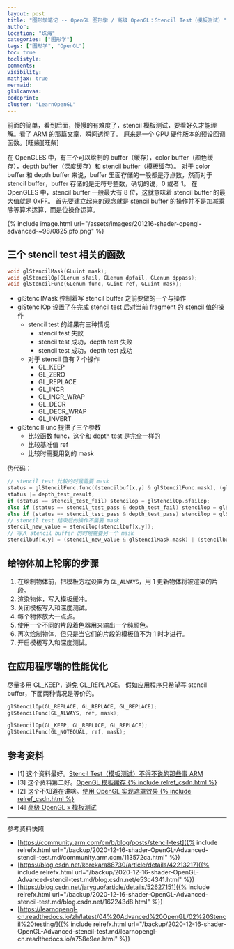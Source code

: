 ```yaml
---
layout: post
title: "图形学笔记 -- OpenGL 图形学 / 高级 OpenGL：Stencil Test（模板测试）"
author:
location: "珠海"
categories: ["图形学"]
tags: ["图形学", "OpenGL"]
toc: true
toclistyle:
comments:
visibility:
mathjax: true
mermaid:
glslcanvas:
codeprint:
cluster: "LearnOpenGL"
---
```


前面的简单，看到后面，慢慢的有难度了，stencil 模板测试，要看好久才能理解。看了 ARM 的那篇文章，瞬间透彻了。
原来是一个 GPU 硬件版本的预设回调函数。[旺柴][旺柴]

在 OpenGLES 中，有三个可以绘制的 buffer（缓存），color buffer（颜色缓存），depth buffer（深度缓存）和 stencil buffer（模板缓存）。
对于 color buffer 和 depth buffer 来说，buffer 里面存储的一般都是浮点数，然而对于 stencil buffer，buffer 存储的是无符号整数，确切的说，0 或者 1。
在 OpenGLES 中，stencil buffer 一般最大有 8 位，这就意味着 stencil buffer 的最大值就是 0xFF。
首先要建立起来的观念就是 stencil buffer 的操作并不是加减乘除等算术运算，而是位操作运算。

{% include image.html url="/assets/images/201216-shader-opengl-advanced-~98/0825.pfo.png" %}


## 三个 stencil test 相关的函数

```cpp
void glStencilMask(GLuint mask);
void glStencilOp(GLenum sfail, GLenum dpfail, GLenum dppass);
void glStencilFunc(GLenum func, GLint ref, GLuint mask);
```

* glStencilMask 控制着写 stencil buffer 之前要做的一个与操作
* glStencilOp 设置了在完成 stencil test 后对当前 fragment 的 stencil 值的操作
    * stencil test 的结果有三种情况
        * stencil test 失败
        * stencil test 成功，depth test 失败
        * stencil test 成功，depth test 成功
    * 对于 stencil 值有 7 个操作
        * GL_KEEP
        * GL_ZERO
        * GL_REPLACE
        * GL_INCR
        * GL_INCR_WRAP
        * GL_DECR
        * GL_DECR_WRAP
        * GL_INVERT
* glStencilFunc 提供了三个参数
    * 比较函数 func，这个和 depth test 是完全一样的
    * 比较基准值 ref
    * 比较时需要用到的 mask

伪代码：

```cpp
// stencil test 比较的时候需要 mask
status = glStencilFunc.func((stencilbuf[x,y] & glStencilFunc.mask), (glStencilFunc.ref & glStencilFunc.mask));
status |= depth_test_result;
if (status == stencil_test_fail) stencilop = glStencilOp.sfailop;
else if (status == stencil_test_pass & depth_test_fail) stencilop = glStencilOp.dpfailop;
else if (status == stencil_test_pass & depth_test_pass) stencilop = glStencilOp.dppassop;
// stencil test 结束后的操作不需要 mask
stencil_new_value = stencilop(stencilbuf[x,y]);
// 写入 stencil buffer 的时候需要另一个 mask
stencilbuf[x,y] = (stencil_new_value & glStencilMask.mask) | (stencilbuf[x,y] & (~glStencilMask.mask));
```


## 给物体加上轮廓的步骤

1. 在绘制物体前，把模板方程设置为 `GL_ALWAYS`，用 1 更新物体将被渲染的片段。
2. 渲染物体，写入模板缓冲。
3. 关闭模板写入和深度测试。
4. 每个物体放大一点点。
5. 使用一个不同的片段着色器用来输出一个纯颜色。
6. 再次绘制物体，但只是当它们的片段的模板值不为 1 时才进行。
7. 开启模板写入和深度测试。


## 在应用程序端的性能优化

尽量多用 GL_KEEP，避免 GL_REPLACE。
假如应用程序只希望写 stencil buffer，下面两种情况是等价的。

```cpp
glStencilOp(GL_REPLACE, GL_REPLACE, GL_REPLACE);
glStencilFunc(GL_ALWAYS, ref, mask);
```

```cpp
glStencilOp(GL_KEEP, GL_REPLACE, GL_REPLACE);
glStencilFunc(GL_NOTEQUAL, ref, mask);
```


## 参考资料

- [1] 这个资料最好。[Stencil Test（模板测试）不得不说的那些事 ARM](https://community.arm.com/cn/b/blog/posts/stencil-test)
- [3] 这个资料第二好。[OpenGL 模板缓存 {% include relref_csdn.html %}](https://blog.csdn.net/korekara88730/article/details/42213217)
- [2] 这个不知道在讲啥。[使用 OpenGL 实现遮罩效果 {% include relref_csdn.html %}](https://blog.csdn.net/jaryguo/article/details/52627151)
- [4] [高级 OpenGL » 模板测试](https://learnopengl-cn.readthedocs.io/zh/latest/04%20Advanced%20OpenGL/02%20Stencil%20testing/)



<hr class='reviewline'/>
<p class='reviewtip'><script type='text/javascript' src='{% include relref.html url="/assets/reviewjs/blogs/2020-12-16-shader-OpenGL-Advanced-stencil-test.md.js" %}'></script></p>
<font class='ref_snapshot'>参考资料快照</font>

- [https://community.arm.com/cn/b/blog/posts/stencil-test]({% include relrefx.html url="/backup/2020-12-16-shader-OpenGL-Advanced-stencil-test.md/community.arm.com/113572ca.html" %})
- [https://blog.csdn.net/korekara88730/article/details/42213217]({% include relrefx.html url="/backup/2020-12-16-shader-OpenGL-Advanced-stencil-test.md/blog.csdn.net/e53c4341.html" %})
- [https://blog.csdn.net/jaryguo/article/details/52627151]({% include relrefx.html url="/backup/2020-12-16-shader-OpenGL-Advanced-stencil-test.md/blog.csdn.net/162243d8.html" %})
- [https://learnopengl-cn.readthedocs.io/zh/latest/04%20Advanced%20OpenGL/02%20Stencil%20testing/]({% include relrefx.html url="/backup/2020-12-16-shader-OpenGL-Advanced-stencil-test.md/learnopengl-cn.readthedocs.io/a758e9ee.html" %})
